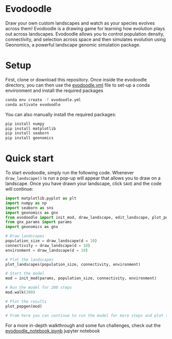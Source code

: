 # Evodoodle

Draw your own custom landscapes and watch as your species evolves across them! Evodoodle is a drawing game for learning how evolution plays out across landscapes. Evodoodle allows you to control population density, connectivity, and selection across space and then simulates evolution using Geonomics, a powerful landscape genomic simulation package.

# Setup

First, clone or download this repository. Once inside the evodoodle directory, you can then use the [evodoodle.yml](evodoodle.yml) file to set-up a conda environment and install the required packages

```bash
conda env create -f evodoodle.yml
conda activate evodoodle
```

You can also manually install the required packages:
```bash
pip install numpy
pip install matplotlib
pip install seaborn
pip install geonomics
```

# Quick start

To start evodoodle, simply run the following code. Whenever `draw_landscape()` is run a pop-up will appear that allows you to draw on a landscape. Once you have drawn your landscape, click `SAVE` and the code will continue:

```python
import matplotlib.pyplot as plt
import numpy as np
import seaborn as sns 
import geonomics as gnx
from evodoodle import init_mod, draw_landscape, edit_landscape, plot_popgen, plot_landscapes
from gnx_params import params
import geonomics as gnx

# Draw landscapes
population_size = draw_landscape(d = 10)
connectivity = draw_landscape(d = 10)
environment = draw_landscape(d = 10)

# Plot the landscapes
plot_landscapes(population_size, connectivity, environment)

# Start the model
mod = init_mod(params, population_size, connectivity, environment)

# Run the model for 200 steps
mod.walk(200)

# Plot the results
plot_popgen(mod)

# From here you can continue to run the model for more steps and plot the results
```

For a more in-depth walkthrough and some fun challenges, check out the [evodoodle_notebook.ipynb](evodoodle_notebook.ipynb) jupyter notebook